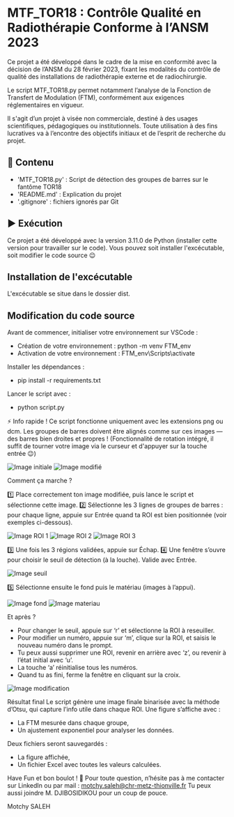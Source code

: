 # MTF_TOR18 : Contrôle Qualité en Radiothérapie Conforme à l’ANSM 2023

Ce projet a été développé dans le cadre de la mise en conformité avec la décision de l’ANSM du 28 février 2023, fixant les modalités du contrôle de qualité des installations de radiothérapie externe et de radiochirurgie.

Le script MTF_TOR18.py permet notamment l’analyse de la Fonction de Transfert de Modulation (FTM), conformément aux exigences réglementaires en vigueur.

Il s'agit d’un projet à visée non commerciale, destiné à des usages scientifiques, pédagogiques ou institutionnels.
Toute utilisation à des fins lucratives va à l’encontre des objectifs initiaux et de l’esprit de recherche du projet.


## 📂 Contenu

 - 'MTF_TOR18.py' : Script de détection des groupes de barres sur le fantôme TOR18
 - 'README.md' : Explication du projet
 - '.gitignore' : fichiers ignorés par Git


 ## ▶️ Exécution
Ce projet a été développé avec la version 3.11.0 de Python (installer cette version pour travailler sur le code).
Vous pouvez soit installer l'excécutable, soit modifier le code source 😉

## Installation de l'excécutable
L'excécutable se situe dans le dossier dist.


## Modification du code source
Avant de commencer, initialiser votre environnement sur VSCode :
- Création de votre environnement  : python -m venv FTM_env
- Activation de votre environnement : FTM_env\Scripts\activate

Installer les dépendances : 
- pip install -r requirements.txt

Lancer le script avec :
- python script.py


⚡ Info rapide !
Ce script fonctionne uniquement avec les extensions png ou dcm.
Les groupes de barres doivent être alignés comme sur ces images — des barres bien droites et propres ! (Fonctionnalité de rotation intégré, il suffit de tourner votre image via le curseur et d'appuyer sur la touche entrée 😉)

![Image initiale](Images/xray_2_Filter_3.png)
![Image modifié](Images/xray_2_Filter_3_mod.png)

Comment ça marche ?

1️⃣ Place correctement ton image modifiée, puis lance le script et sélectionne cette image.
2️⃣ Sélectionne les 3 lignes de groupes de barres : pour chaque ligne, appuie sur Entrée quand ta ROI est bien positionnée (voir exemples ci-dessous).

![Image ROI 1](Images/X_ray_ROI_Ligne_1.png)
![Image ROI 2](Images/X_ray_ROI_Ligne_2.png)
![Image ROI 3](Images/X_ray_ROI_Ligne_3.png)

3️⃣ Une fois les 3 régions validées, appuie sur Échap.
4️⃣ Une fenêtre s’ouvre pour choisir le seuil de détection (à la louche). Valide avec Entrée.

![Image seuil](Images/Seuil.png)

5️⃣ Sélectionne ensuite le fond puis le matériau (images à l’appui).

![Image fond](Images/fond.png)
![Image materiau](Images/materiau.png)

Et après ?
- Pour changer le seuil, appuie sur ‘r’ et sélectionne la ROI à reseuiller.
- Pour modifier un numéro, appuie sur ‘m’, clique sur la ROI, et saisis le nouveau numéro dans le prompt.
- Tu peux aussi supprimer une ROI, revenir en arrière avec ‘z’, ou revenir à l’état initial avec ‘u’.
- La touche ‘a’ réinitialise tous les numéros.
- Quand tu as fini, ferme la fenêtre en cliquant sur la croix.

![Image modification](Images/modification.png)


Résultat final
Le script génère une image finale binarisée avec la méthode d’Otsu, qui capture l’info utile dans chaque ROI.
Une figure s’affiche avec :
- La FTM mesurée dans chaque groupe,
- Un ajustement exponentiel pour analyser les données.

Deux fichiers seront sauvegardés :
- La figure affichée,
- Un fichier Excel avec toutes les valeurs calculées.

Have Fun et bon boulot ! 🎉
Pour toute question, n’hésite pas à me contacter sur LinkedIn ou par mail : motchy.saleh@chr-metz-thionville.fr
Tu peux aussi joindre M. DJIBOSIDIKOU pour un coup de pouce.

Motchy SALEH
